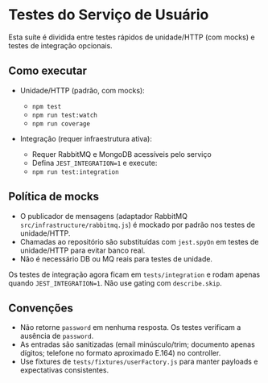# Testes do Serviço de Usuário

Esta suíte é dividida entre testes rápidos de unidade/HTTP (com mocks) e testes de integração opcionais.

## Como executar

- Unidade/HTTP (padrão, com mocks):
  - `npm test`
  - `npm run test:watch`
  - `npm run coverage`

- Integração (requer infraestrutura ativa):
  - Requer RabbitMQ e MongoDB acessíveis pelo serviço
  - Defina `JEST_INTEGRATION=1` e execute:
  - `npm run test:integration`

## Política de mocks

- O publicador de mensagens (adaptador RabbitMQ `src/infrastructure/rabbitmq.js`) é mockado por padrão nos testes de unidade/HTTP.
- Chamadas ao repositório são substituídas com `jest.spyOn` em testes de unidade/HTTP para evitar banco real.
- Não é necessário DB ou MQ reais para testes de unidade.

Os testes de integração agora ficam em `tests/integration` e rodam apenas quando `JEST_INTEGRATION=1`. Não use gating com `describe.skip`.

## Convenções

- Não retorne `password` em nenhuma resposta. Os testes verificam a ausência de `password`.
- As entradas são sanitizadas (email minúsculo/trim; documento apenas dígitos; telefone no formato aproximado E.164) no controller.
- Use fixtures de `tests/fixtures/userFactory.js` para manter payloads e expectativas consistentes.
